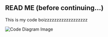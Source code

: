 ## READ ME (before continuing...)

This is my code boizzzzzzzzzzzzzzzzzz

![Code Diagram Image]([https://github.com/Jchisholm204/1010VRepo/blob/master/ReRun%20One%20File%20(old%20programs)/Yodle%20%20RROF/Code%20File%20Structure%20Diagram.drawio.png?raw=true])
